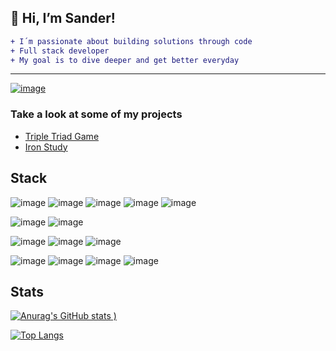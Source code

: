 ## 👋 Hi, I’m Sander!
```diff
+ I´m passionate about building solutions through code
+ Full stack developer
+ My goal is to dive deeper and get better everyday
```
--- 
[![image](https://user-images.githubusercontent.com/42663606/134842820-844f8bee-3b81-4998-bfd8-34fac6311394.png)](https://www.linkedin.com/in/sanderiwase/)


### Take a look at some of my projects
- [Triple Triad Game](https://github.com/sanderiw/triple-triad-game-inspiration)
- [Iron Study](https://github.com/sanderiw/iron-study)

## Stack
![image](https://user-images.githubusercontent.com/42663606/134844739-a591bf86-487c-4719-855d-16ed6bfb7649.png)
![image](https://user-images.githubusercontent.com/42663606/134845077-abb5d628-3bcd-4ee4-b2a3-412b96622d25.png)
![image](https://user-images.githubusercontent.com/42663606/134844782-d98c8922-7878-4d93-a7bf-a62dd8a08117.png)
![image](https://user-images.githubusercontent.com/42663606/134844790-370f5a5d-d8d7-4ade-a689-ee6b720735eb.png)
![image](https://user-images.githubusercontent.com/42663606/134844800-3ed0e233-2477-4a9d-8fff-701bfd8104cf.png)

![image](https://user-images.githubusercontent.com/42663606/134845155-f2d173dd-3ffd-4d9c-a6b6-dc67922c0e2f.png)
![image](https://user-images.githubusercontent.com/42663606/134844807-77153821-d668-4a7a-8bc5-f89ec4d2f91d.png)

![image](https://user-images.githubusercontent.com/42663606/134845107-9bea8bcf-707c-4d0f-9de1-3da59880b6ed.png)
![image](https://user-images.githubusercontent.com/42663606/134845110-1e9194d6-f38e-47e8-a941-f2a63688f1b0.png)
![image](https://user-images.githubusercontent.com/42663606/134845199-8cf5f0b8-fb5d-46c5-b1f4-ba4072053b32.png)

![image](https://user-images.githubusercontent.com/42663606/134844835-2a71b5d9-7e8c-42d7-a1d3-08371ef38f9f.png)
![image](https://user-images.githubusercontent.com/42663606/134844828-57dccb8c-8669-49bb-89e1-3e7badf2bebf.png)
![image](https://user-images.githubusercontent.com/42663606/134844842-4160cc0f-6673-40a4-9198-618d2e43b425.png)
![image](https://user-images.githubusercontent.com/42663606/134844846-38574e69-8c6a-4cb7-98f3-e43b2c322a95.png)


## Stats
[![Anurag's GitHub stats](https://github-readme-stats.vercel.app/api?username=sanderiw&show_icons=true&title_color=00008b)
)](https://github.com/sanderiw/github-readme-stats)

[![Top Langs](https://github-readme-stats.vercel.app/api/top-langs/?username=anuraghazra&show_icons=true&title_color=00008b)](https://github.com/anuraghazra/github-readme-stats)


<!---
sanderiw/sanderiw is a ✨ special ✨ repository because its `README.md` (this file) appears on your GitHub profile.
You can click the Preview link to take a look at your changes.
--->
